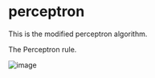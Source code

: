 # perceptron

This is the modified perceptron algorithm.

The Perceptron rule.

![image](https://user-images.githubusercontent.com/69174836/151368676-a11faca4-b9f3-4159-847a-44415d1d1198.png)

